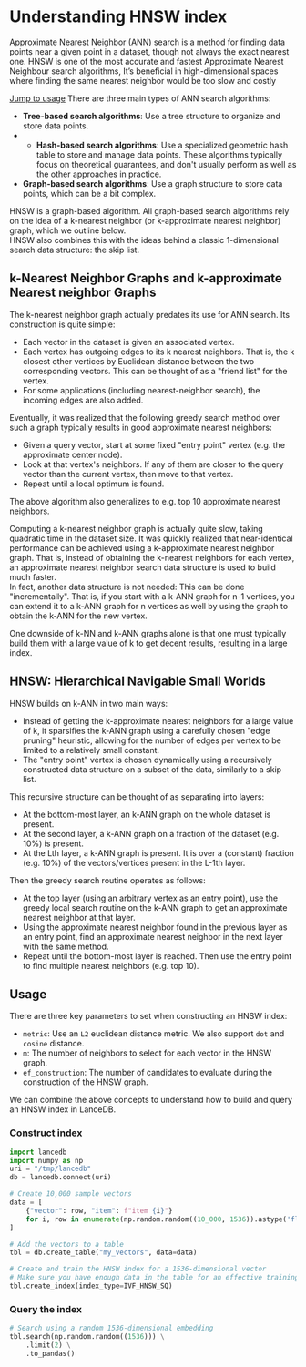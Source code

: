 
# Understanding HNSW index

Approximate Nearest Neighbor (ANN) search is a method for finding data points near a given point in a dataset, though not always the exact nearest one. HNSW is one of the most accurate and fastest Approximate Nearest Neighbour search algorithms, It’s beneficial in high-dimensional spaces where finding the same nearest neighbor would be too slow and costly

[Jump to usage](#usage)
There are three main types of ANN search algorithms:

* **Tree-based search algorithms**: Use a tree structure to organize and store data points.
* * **Hash-based search algorithms**: Use a specialized geometric hash table to store and manage data points. These algorithms typically focus on theoretical guarantees, and don't usually perform as well as the other approaches in practice.
* **Graph-based search algorithms**: Use a graph structure to store data points, which can be a bit complex. 

HNSW is a graph-based algorithm. All graph-based search algorithms rely on the idea of a k-nearest neighbor (or k-approximate nearest neighbor) graph, which we outline below.  
HNSW also combines this with the ideas behind a classic 1-dimensional search data structure: the skip list.

## k-Nearest Neighbor Graphs and k-approximate Nearest neighbor Graphs
The k-nearest neighbor graph actually predates its use for ANN search. Its construction is quite simple:

* Each vector in the dataset is given an associated vertex.
* Each vertex has outgoing edges to its k nearest neighbors. That is, the k closest other vertices by Euclidean distance between the two corresponding vectors. This can be thought of as a "friend list" for the vertex.
* For some applications (including nearest-neighbor search), the incoming edges are also added.

Eventually, it was realized that the following greedy search method over such a graph typically results in good approximate nearest neighbors:

* Given a query vector, start at some fixed "entry point" vertex (e.g. the approximate center node).
* Look at that vertex's neighbors. If any of them are closer to the query vector than the current vertex, then move to that vertex.
* Repeat until a local optimum is found.

The above algorithm also generalizes to e.g. top 10 approximate nearest neighbors.

Computing a k-nearest neighbor graph is actually quite slow, taking quadratic time in the dataset size. It was quickly realized that near-identical performance can be achieved using a k-approximate nearest neighbor graph. That is, instead of obtaining the k-nearest neighbors for each vertex, an approximate nearest neighbor search data structure is used to build much faster.  
In fact, another data structure is not needed: This can be done "incrementally".
That is, if you start with a k-ANN graph for n-1 vertices, you can extend it to a k-ANN graph for n vertices as well by using the graph to obtain the k-ANN for the new vertex.

One downside of k-NN and k-ANN graphs alone is that one must typically build them with a large value of k to get decent results, resulting in a large index.


## HNSW: Hierarchical Navigable Small Worlds

HNSW builds on k-ANN in two main ways:

* Instead of getting the k-approximate nearest neighbors for a large value of k, it sparsifies the k-ANN graph using a carefully chosen "edge pruning" heuristic, allowing for the number of edges per vertex to be limited to a relatively small constant.
* The "entry point" vertex is chosen dynamically using a recursively constructed data structure on a subset of the data, similarly to a skip list.

This recursive structure can be thought of as separating into layers:

* At the bottom-most layer, an k-ANN graph on the whole dataset is present.
* At the second layer, a k-ANN graph on a fraction of the dataset (e.g. 10%) is present.
* At the Lth layer, a k-ANN graph is present. It is over a (constant) fraction (e.g. 10%) of the vectors/vertices present in the L-1th layer.

Then the greedy search routine operates as follows:

* At the top layer (using an arbitrary vertex as an entry point), use the greedy local search routine on the k-ANN graph to get an approximate nearest neighbor at that layer.
* Using the approximate nearest neighbor found in the previous layer as an entry point, find an approximate nearest neighbor in the next layer with the same method.
* Repeat until the bottom-most layer is reached. Then use the entry point to find multiple nearest neighbors (e.g. top 10).


## Usage

There are three key parameters to set when constructing an HNSW index:

* `metric`: Use an `L2` euclidean distance metric. We also support `dot` and `cosine` distance.
* `m`: The number of neighbors to select for each vector in the HNSW graph.
* `ef_construction`: The number of candidates to evaluate during the construction of the HNSW graph.


We can combine the above concepts to understand how to build and query an HNSW index in LanceDB.

### Construct index

```python
import lancedb
import numpy as np
uri = "/tmp/lancedb"
db = lancedb.connect(uri)

# Create 10,000 sample vectors
data = [
    {"vector": row, "item": f"item {i}"}
    for i, row in enumerate(np.random.random((10_000, 1536)).astype('float32'))
]

# Add the vectors to a table
tbl = db.create_table("my_vectors", data=data)

# Create and train the HNSW index for a 1536-dimensional vector
# Make sure you have enough data in the table for an effective training step
tbl.create_index(index_type=IVF_HNSW_SQ)

```

### Query the index

```python
# Search using a random 1536-dimensional embedding
tbl.search(np.random.random((1536))) \
    .limit(2) \
    .to_pandas()
```

